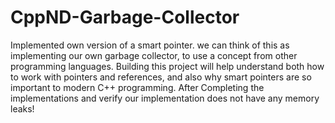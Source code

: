 # CppND-Garbage-Collector

Implemented own version of a smart pointer. we can think of this as implementing our own garbage collector, to use a concept from other programming languages. Building this project will help  understand both how to work with pointers and references, and also why smart pointers are so important to modern C++ programming. After Completing the implementations and verify our implementation does not have any memory leaks!

